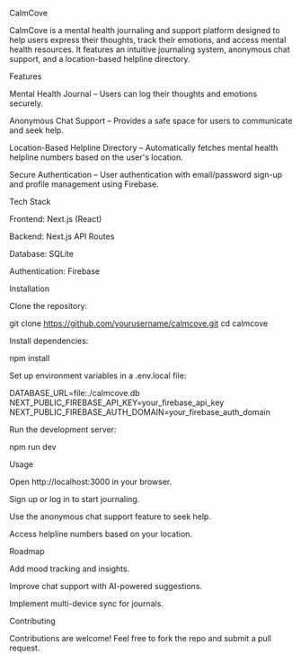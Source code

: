 CalmCove

CalmCove is a mental health journaling and support platform designed to help users express their thoughts, track their emotions, and access mental health resources. It features an intuitive journaling system, anonymous chat support, and a location-based helpline directory.

Features

Mental Health Journal – Users can log their thoughts and emotions securely.

Anonymous Chat Support – Provides a safe space for users to communicate and seek help.

Location-Based Helpline Directory – Automatically fetches mental health helpline numbers based on the user's location.

Secure Authentication – User authentication with email/password sign-up and profile management using Firebase.

Tech Stack

Frontend: Next.js (React)

Backend: Next.js API Routes

Database: SQLite

Authentication: Firebase

Installation

Clone the repository:

git clone https://github.com/yourusername/calmcove.git
cd calmcove

Install dependencies:

npm install

Set up environment variables in a .env.local file:

DATABASE_URL=file:./calmcove.db
NEXT_PUBLIC_FIREBASE_API_KEY=your_firebase_api_key
NEXT_PUBLIC_FIREBASE_AUTH_DOMAIN=your_firebase_auth_domain

Run the development server:

npm run dev

Usage

Open http://localhost:3000 in your browser.

Sign up or log in to start journaling.

Use the anonymous chat support feature to seek help.

Access helpline numbers based on your location.

Roadmap

Add mood tracking and insights.

Improve chat support with AI-powered suggestions.

Implement multi-device sync for journals.

Contributing

Contributions are welcome! Feel free to fork the repo and submit a pull request.

